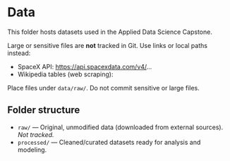 # Data 

This folder hosts datasets used in the Applied Data Science Capstone.  

Large or sensitive files are **not** tracked in Git. Use links or local paths instead:

- SpaceX API: https://api.spacexdata.com/v4/...
- Wikipedia tables (web scraping): <links>

Place files under `data/raw/`. Do not commit sensitive or large files.

## Folder structure

- `raw/` — Original, unmodified data (downloaded from external sources). *Not tracked.*
- `processed/` — Cleaned/curated datasets ready for analysis and modeling.


